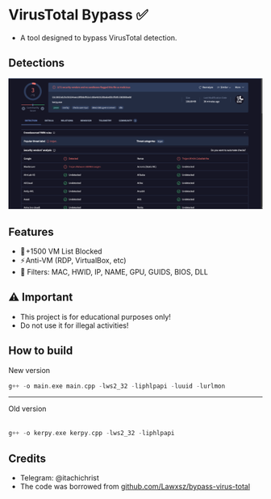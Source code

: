 # VirusTotal Bypass ✅

- A tool designed to bypass VirusTotal detection.

## Detections
<p float="left" align="center">
  <img width="1280" src="detect.png">
</p>

## Features
- 🌠 +1500 VM List Blocked
- ⚡ Anti-VM (RDP, VirtualBox, etc)
- 🌟 Filters: MAC, HWID, IP, NAME, GPU, GUIDS, BIOS, DLL

## ⚠️ Important
 * This project is for educational purposes only! 
 * Do not use it for illegal activities!

## How to build
New version 
```cpp
g++ -o main.exe main.cpp -lws2_32 -liphlpapi -luuid -lurlmon
```
------------
Old version
```cpp

g++ -o kerpy.exe kerpy.cpp -lws2_32 -liphlpapi

```

## Credits
- Telegram: @itachichrist
- The code was borrowed from [github.com/Lawxsz/bypass-virus-total](https://github.com/Lawxsz/bypass-virus-total)
